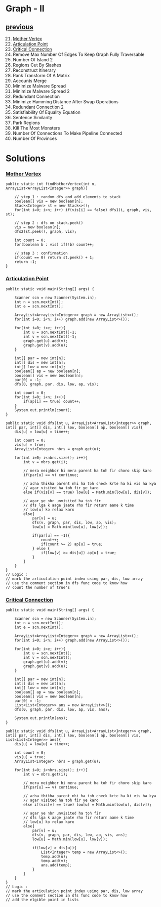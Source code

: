 # Graph - II

## [previous](https://github.com/xahinds2/DataStructures/blob/main/04_graph_I.md)

21. [Mother Vertex](#mother-vertex)
22. [Articulation Point](#articulation-point)
23. [Critical Connection](#critical-connection)
24. Remove Max Number Of Edges To Keep Graph Fully Traversable
25. Number Of Island 2
26. Regions Cut By Slashes
27. Reconstruct Itinerary
28. Rank Transform Of A Matrix
29. Accounts Merge
30. Minimize Malware Spread
31. Minimize Malware Spread 2
32. Redundant Connection
33. Minimize Hamming Distance After Swap Operations
34. Redundant Connection 2
35. Satisfiability Of Equality Equation
36. Sentence Similarity
37. Park Regions
38. Kill The Most Monsters
39. Number Of Connections To Make Pipeline Connected
40. Number Of Provinces

# Solutions

### [Mother Vertex](https://www.pepcoding.com/resources/data-structures-and-algorithms-in-java-levelup/graphs/mother-vertex-official/ojquestion)

    public static int findMotherVertex(int n, ArrayList<ArrayList<Integer>> graph){
        
        // step 1 : random dfs and add elements to stack
        boolean[] vis = new boolean[n];
        Stack<Integer> st = new Stack<>();
        for(int i=0; i<n; i++) if(vis[i] == false) dfs1(i, graph, vis, st);
        
        // step 2 : dfs on stack.peek()
        vis = new boolean[n];
        dfs2(st.peek(), graph, vis);
        
        int count = 0;
        for(boolean b : vis) if(!b) count++;
        
        // step 3 : confirmation
        if(count == 0) return st.peek() + 1;
        return -1;
    }

### [Articulation Point](https://www.pepcoding.com/resources/data-structures-and-algorithms-in-java-levelup/graphs/articulation-point-official/ojquestion)

    public static void main(String[] args) {
        
        Scanner scn = new Scanner(System.in);
        int n = scn.nextInt();
        int e = scn.nextInt();
        
        ArrayList<ArrayList<Integer>> graph = new ArrayList<>();
        for(int i=0; i<n; i++) graph.add(new ArrayList<>());
        
        for(int i=0; i<e; i++){
            int u = scn.nextInt()-1;
            int v = scn.nextInt()-1;
            graph.get(u).add(v);
            graph.get(v).add(u);
        }
        
        int[] par = new int[n];
        int[] dis = new int[n];
        int[] low = new int[n];
        boolean[] ap = new boolean[n];
        boolean[] vis = new boolean[n];
        par[0] = -1;
        dfs(0, graph, par, dis, low, ap, vis);
        
        int count = 0;
        for(int i=0; i<n; i++){
            if(ap[i] == true) count++;
        }
        System.out.println(count);
    }
    
    public static void dfs(int u, ArrayList<ArrayList<Integer>> graph, int[] par, int[] dis, int[] low, boolean[] ap, boolean[] vis){
        dis[u] = low[u] = time++;
        
        int count = 0;
        vis[u] = true;
        ArrayList<Integer> nbrs = graph.get(u);
        
        for(int i=0; i<nbrs.size(); i++){
            int v = nbrs.get(i);
            
            // mera neighbor hi mera parent ha toh fir choro skip karo
            if(par[u] == v) continue;
            
            // acha thikha parent nhi ha toh check krte ha ki vis ha kya
            // agar visited ha toh fir ye karo
            else if(vis[v] == true) low[u] = Math.min(low[u], dis[v]);
            
            // agar ye nbr unvisited ha toh fir
            // dfs lga k aage jaate rho fir return aane k time
            // low[u] ko relax karo
            else{
                par[v] = u;
                dfs(v, graph, par, dis, low, ap, vis);
                low[u] = Math.min(low[u], low[v]);
                
                if(par[u] == -1){
                    count++;
                    if(count >= 2) ap[u] = true;
                } else {
                    if(low[v] >= dis[u]) ap[u] = true;
                }
            }
        }
    }
    // Logic :
    // mark the articulation point index using par, dis, low array
    // use the comment section in dfs func code to know how
    // count the number of true's

### [Critical Connection](https://www.pepcoding.com/resources/data-structures-and-algorithms-in-java-levelup/graphs/critical-connection-official/ojquestion)

    public static void main(String[] args) {
        
        Scanner scn = new Scanner(System.in);
        int n = scn.nextInt();
        int e = scn.nextInt();
        
        ArrayList<ArrayList<Integer>> graph = new ArrayList<>();
        for(int i=0; i<n; i++) graph.add(new ArrayList<>());
        
        for(int i=0; i<e; i++){
            int u = scn.nextInt();
            int v = scn.nextInt();
            graph.get(u).add(v);
            graph.get(v).add(u);
        }
        
        int[] par = new int[n];
        int[] dis = new int[n];
        int[] low = new int[n];
        boolean[] ap = new boolean[n];
        boolean[] vis = new boolean[n];
        par[0] = -1;
        List<List<Integer>> ans = new ArrayList<>();
        dfs(0, graph, par, dis, low, ap, vis, ans);
        
        System.out.println(ans);
    }
    
    public static void dfs(int u, ArrayList<ArrayList<Integer>> graph, int[] par, int[] dis, int[] low, boolean[] ap, boolean[] vis, List<List<Integer>> ans){
        dis[u] = low[u] = time++;
        
        int count = 0;
        vis[u] = true;
        ArrayList<Integer> nbrs = graph.get(u);
        
        for(int i=0; i<nbrs.size(); i++){
            int v = nbrs.get(i);
            
            // mera neighbor hi mera parent ha toh fir choro skip karo
            if(par[u] == v) continue;
            
            // acha thikha parent nhi ha toh check krte ha ki vis ha kya
            // agar visited ha toh fir ye karo
            else if(vis[v] == true) low[u] = Math.min(low[u], dis[v]);
            
            // agar ye nbr unvisited ha toh fir
            // dfs lga k aage jaate rho fir return aane k time
            // low[u] ko relax karo
            else{
                par[v] = u;
                dfs(v, graph, par, dis, low, ap, vis, ans);
                low[u] = Math.min(low[u], low[v]);
                
                if(low[v] > dis[u]){
                    List<Integer> temp = new ArrayList<>();
                    temp.add(u);
                    temp.add(v);
                    ans.add(temp);
                }
            }
        }
    }
    // Logic :
    // mark the articulation point index using par, dis, low array
    // use the comment section in dfs func code to know how
    // add the elgible point in lists
